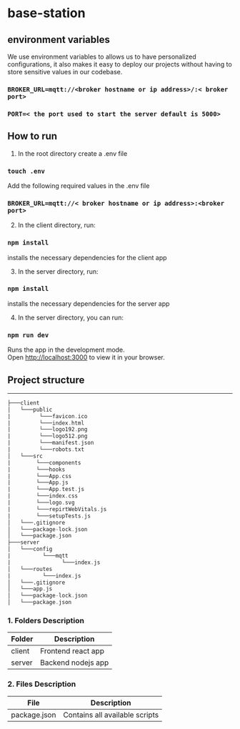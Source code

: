 # base-station

## environment variables

We use environment variables to allows us to have personalized configurations, it also makes it easy to deploy our projects without having to store sensitive values in our codebase.

### `BROKER_URL=mqtt://<broker hostname or ip address>/:< broker port> `

### `PORT=< the port used to start the server default is 5000>`

## How to run

1. In the root directory create a .env file

### `touch .env`

Add the following required values in the .env file

### `BROKER_URL=mqtt://< broker hostname or ip address>:<broker port>`

2. In the client directory, run:

### `npm install`

installs the necessary dependencies for the client app

3. In the server directory, run:

### `npm install`

installs the necessary dependencies for the server app

4. In the server directory, you can run:

### `npm run dev`

Runs the app in the development mode.\
Open [http://localhost:3000](http://localhost:3000) to view it in your browser.

## Project structure

---

```asm
├───client
│   └───public
|         └───favicon.ico
|         └───index.html
|         └───logo192.png
|         └───logo512.png
|         └───manifest.json
|         └───robots.txt
│   └───src
|        └───components
|        └───hooks
|        └───App.css
|        └───App.js
|        └───App.test.js
|        └───index.css
|        └───logo.svg
|        └───repirtWebVitals.js
|        └───setupTests.js
│   └───.gitignore
│   └───package-lock.json
│   └───package.json
├───server
│   └───config
|          └───mqtt
|                └───index.js
│   └───routes
|          └───index.js
│   └───.gitignore
│   └───app.js
│   └───package-lock.json
│   └───package.json

```

### 1. Folders Description

| Folder | Description        |
| ------ | ------------------ |
| client | Frontend react app |
| server | Backend nodejs app |

### 2. Files Description

| File         | Description                    |
| ------------ | ------------------------------ |
| package.json | Contains all available scripts |
